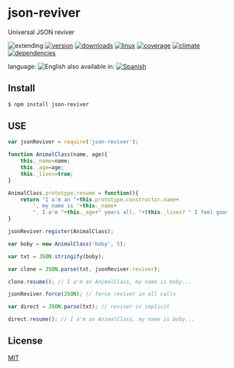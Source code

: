 # json-reviver
Universal JSON reviver

<!--multilang v0 en:README.md es:LEEME.md -->

![extending](https://img.shields.io/badge/stability-extending-orange.svg)
[![version](https://img.shields.io/npm/v/js-to-html.svg)](https://npmjs.org/package/json-reviver)
[![downloads](https://img.shields.io/npm/dm/json-reviver.svg)](https://npmjs.org/package/json-reviver)
[![linux](https://img.shields.io/travis/emilioplatzer/json-reviver/master.svg)](https://travis-ci.org/emilioplatzer/json-reviver)
[![coverage](https://img.shields.io/coveralls/emilioplatzer/json-reviver/master.svg)](https://coveralls.io/r/emilioplatzer/json-reviver)
[![climate](https://img.shields.io/codeclimate/github/emilioplatzer/json-reviver.svg)](https://codeclimate.com/github/emilioplatzer/json-reviver)
[![dependencies](https://img.shields.io/david/emilioplatzer/json-reviver.svg)](https://david-dm.org/emilioplatzer/json-reviver)

<!--multilang buttons-->

language: ![English](https://raw.githubusercontent.com/codenautas/multilang/master/img/lang-en.png)
also available in:
[![Spanish](https://raw.githubusercontent.com/codenautas/multilang/master/img/lang-es.png)](LEEME.md)

<!--lang:en-->
## Install

<!--lang:es--]
## Instalación

[!--lang:*-->

```sh
$ npm install json-reviver
```

## USE

```js
var jsonReviver = require('json-reviver');

function AnimalClass(name, age){
    this._name=name;
    this._age=age;
    this._lives=true;
}

AnimalClass.prototype.resume = function(){
    return "I a'm an "+this.prototype.constructor.name+
        ', my name is '+this._name+
        ". I a'm "+this._age+" years all. "+(this._lives? " I feel good": "I'm death");
}

jsonReviver.register(AnimalClass);

var boby = new AnimalClass('boby', 5);

var txt = JSON.stringify(boby);

var clone = JSON.parse(txt, jsonReviver.reviver);

clone.resume(); // I a'm an AnimalClass, my name is boby...

jsonReviver.force(JSON); // force reviver in all calls

var direct = JSON.parse(txt); // reviver is implicit

direct.resume(); // I a'm an AnimalClass, my name is boby...

```

<!--lang:en-->
## License

<!--lang:es--]

## Licencias

[!--lang:*-->

[MIT](LICENSE)
